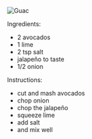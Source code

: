![Guac](https://upload.wikimedia.org/wikipedia/commons/thumb/3/30/Guacomole.jpg/800px-Guacomole.jpg?20160611124331)


Ingredients:
- 2 avocados
- 1 lime
- 2 tsp salt
- jalapeño to taste
- 1/2 onion

Instructions:
- cut and mash avocados
- chop onion
- chop the jalapeño
- squeeze lime
- add salt
- and mix well


